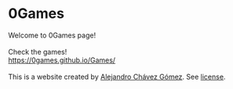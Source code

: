 # 0Games
Welcome to 0Games page!<br><br>
Check the games!<br>
https://0games.github.io/Games/<br><br>
This is a website created by <a href="https://alejandrochavezgo.github.io/Me/">Alejandro Chávez Gómez</a>. See <a href="https://github.com/0Games/Games/blob/master/LICENSE">license</a>.
